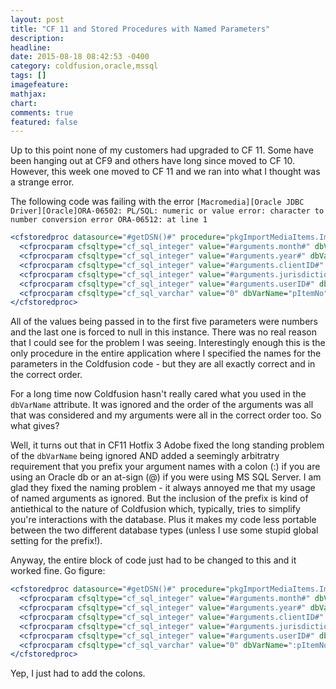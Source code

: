 ```yaml
---
layout: post
title: "CF 11 and Stored Procedures with Named Parameters"
description:
headline:
date: 2015-08-18 08:42:53 -0400
category: coldfusion,oracle,mssql
tags: []
imagefeature:
mathjax:
chart:
comments: true
featured: false
---
```

Up to this point none of my customers had upgraded to CF 11.  Some have been hanging out
at CF9 and others have long since moved to CF 10.  However, this week one moved to CF 11
and we ran into what I thought was a strange error.

The following code was failing with the error `[Macromedia][Oracle JDBC Driver][Oracle]ORA-06502: PL/SQL: numeric or value error: character to number conversion error ORA-06512: at line 1`

```cfm
<cfstoredproc datasource="#getDSN()#" procedure="pkgImportMediaItems.ImportMediaItems">
  <cfprocparam cfsqltype="cf_sql_integer" value="#arguments.month#" dbVarName="pJurisdictionMonth" type="IN" />
  <cfprocparam cfsqltype="cf_sql_integer" value="#arguments.year#" dbVarName="pJurisdictionYear" type="IN" />
  <cfprocparam cfsqltype="cf_sql_integer" value="#arguments.clientID#" dbVarName="pClientID" type="IN" />
  <cfprocparam cfsqltype="cf_sql_integer" value="#arguments.jurisdictionTypeID#" dbVarName="pJurisdictionTypeID" type="IN" />
  <cfprocparam cfsqltype="cf_sql_integer" value="#arguments.userID#" dbVarName="pUserID" type="IN" />
  <cfprocparam cfsqltype="cf_sql_varchar" value="0" dbVarName="pItemNo" type="IN" NULL="true" />
</cfstoredproc>
```

All of the values being passed in to the first five parameters were numbers and the last one is forced to null in this instance.  There was no real reason that I could see for the problem I was seeing.  Interestingly enough this is the only procedure in the entire application where I specified the names for the parameters in the Coldfusion code - but they are all exactly correct and in the correct order.

For a long time now Coldfusion hasn't really cared what you used in the `dbVarName` attribute.  It was ignored and the order of the arguments was all that was considered and my arguments were all in the correct order too.  So what gives?

Well, it turns out that in CF11 Hotfix 3 Adobe fixed the long standing problem of the `dbVarName` being ignored AND added a seemingly arbitratry requirement that you prefix your argument names with a colon (:) if you are using an Oracle db or an at-sign (@) if you were using MS SQL Server.  I am glad they fixed the naming problem - it always annoyed me that my usage of named arguments as ignored.  But the inclusion of the prefix is kind of antiethical to the nature of Coldfusion which, typically, tries to simplify you're interactions with the database.  Plus it makes my code less portable between the two different database types (unless I use some stupid global setting for the prefix!).

Anyway, the entire block of code just had to be changed to this and it worked fine.  Go figure:

```cfm
<cfstoredproc datasource="#getDSN()#" procedure="pkgImportMediaItems.ImportMediaItems">
  <cfprocparam cfsqltype="cf_sql_integer" value="#arguments.month#" dbVarName=":pJurisdictionMonth" type="IN" />
  <cfprocparam cfsqltype="cf_sql_integer" value="#arguments.year#" dbVarName=":pJurisdictionYear" type="IN" />
  <cfprocparam cfsqltype="cf_sql_integer" value="#arguments.clientID#" dbVarName=":pClientID" type="IN" />
  <cfprocparam cfsqltype="cf_sql_integer" value="#arguments.jurisdictionTypeID#" dbVarName=":pJurisdictionTypeID" type="IN" />
  <cfprocparam cfsqltype="cf_sql_integer" value="#arguments.userID#" dbVarName=":pUserID" type="IN" />
  <cfprocparam cfsqltype="cf_sql_varchar" value="0" dbVarName=":pItemNo" type="IN" NULL="true" />
</cfstoredproc>
```

Yep, I just had to add the colons.
